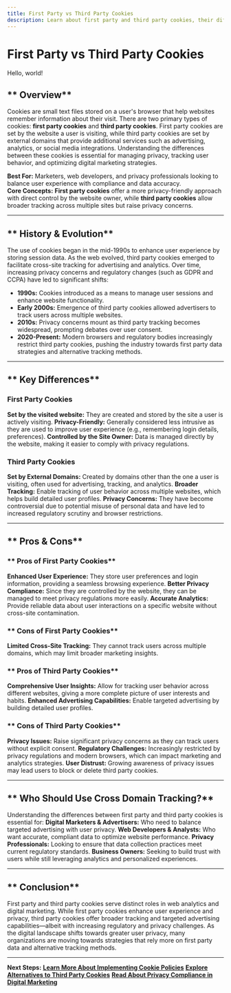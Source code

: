 ```yaml
---
title: First Party vs Third Party Cookies
description: Learn about first party and third party cookies, their differences, pros and cons, and how they impact user privacy and web analytics.
---
```


# **First Party vs Third Party Cookies**

Hello, world!

## ** Overview**  
Cookies are small text files stored on a user's browser that help websites remember information about their visit. There are two primary types of cookies: **first party cookies** and **third party cookies**. First party cookies are set by the website a user is visiting, while third party cookies are set by external domains that provide additional services such as advertising, analytics, or social media integrations. Understanding the differences between these cookies is essential for managing privacy, tracking user behavior, and optimizing digital marketing strategies.

 **Best For:** Marketers, web developers, and privacy professionals looking to balance user experience with compliance and data accuracy.  
 **Core Concepts:** **First party cookies** offer a more privacy-friendly approach with direct control by the website owner, while **third party cookies** allow broader tracking across multiple sites but raise privacy concerns.

---

## ** History & Evolution**  
The use of cookies began in the mid-1990s to enhance user experience by storing session data. As the web evolved, third party cookies emerged to facilitate cross-site tracking for advertising and analytics. Over time, increasing privacy concerns and regulatory changes (such as GDPR and CCPA) have led to significant shifts:

- **1990s:** Cookies introduced as a means to manage user sessions and enhance website functionality.
- **Early 2000s:** Emergence of third party cookies allowed advertisers to track users across multiple websites.
- **2010s:** Privacy concerns mount as third party tracking becomes widespread, prompting debates over user consent.
- **2020-Present:** Modern browsers and regulatory bodies increasingly restrict third party cookies, pushing the industry towards first party data strategies and alternative tracking methods.

---

## ** Key Differences**

### **First Party Cookies**
 **Set by the visited website:** They are created and stored by the site a user is actively visiting.
 **Privacy-Friendly:** Generally considered less intrusive as they are used to improve user experience (e.g., remembering login details, preferences).
 **Controlled by the Site Owner:** Data is managed directly by the website, making it easier to comply with privacy regulations.

### **Third Party Cookies**
 **Set by External Domains:** Created by domains other than the one a user is visiting, often used for advertising, tracking, and analytics.
 **Broader Tracking:** Enable tracking of user behavior across multiple websites, which helps build detailed user profiles.
 **Privacy Concerns:** They have become controversial due to potential misuse of personal data and have led to increased regulatory scrutiny and browser restrictions.

---

## ** Pros & Cons**

### ** Pros of First Party Cookies**
 **Enhanced User Experience:** They store user preferences and login information, providing a seamless browsing experience.
 **Better Privacy Compliance:** Since they are controlled by the website, they can be managed to meet privacy regulations more easily.
 **Accurate Analytics:** Provide reliable data about user interactions on a specific website without cross-site contamination.

### ** Cons of First Party Cookies**
 **Limited Cross-Site Tracking:** They cannot track users across multiple domains, which may limit broader marketing insights.

### ** Pros of Third Party Cookies**
 **Comprehensive User Insights:** Allow for tracking user behavior across different websites, giving a more complete picture of user interests and habits.
 **Enhanced Advertising Capabilities:** Enable targeted advertising by building detailed user profiles.

### ** Cons of Third Party Cookies**
 **Privacy Issues:** Raise significant privacy concerns as they can track users without explicit consent.
 **Regulatory Challenges:** Increasingly restricted by privacy regulations and modern browsers, which can impact marketing and analytics strategies.
 **User Distrust:** Growing awareness of privacy issues may lead users to block or delete third party cookies.

---

## ** Who Should Use Cross Domain Tracking?**
Understanding the differences between first party and third party cookies is essential for:
 **Digital Marketers & Advertisers:** Who need to balance targeted advertising with user privacy.
 **Web Developers & Analysts:** Who want accurate, compliant data to optimize website performance.
 **Privacy Professionals:** Looking to ensure that data collection practices meet current regulatory standards.
 **Business Owners:** Seeking to build trust with users while still leveraging analytics and personalized experiences.

---

## ** Conclusion**
First party and third party cookies serve distinct roles in web analytics and digital marketing. While first party cookies enhance user experience and privacy, third party cookies offer broader tracking and targeted advertising capabilities—albeit with increasing regulatory and privacy challenges. As the digital landscape shifts towards greater user privacy, many organizations are moving towards strategies that rely more on first party data and alternative tracking methods.

---

 **Next Steps:**
 **[Learn More About Implementing Cookie Policies](#)**
 **[Explore Alternatives to Third Party Cookies](#)**
 **[Read About Privacy Compliance in Digital Marketing](#)**
